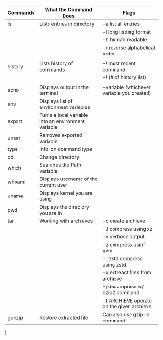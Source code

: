 |       Commands        |                  What the Command Does                |                           Flags                      |
|---------------------- |-------------------------------------------------------|------------------------------------------------------|
|          ls           |              Lists entries in directory               |                     -a list all entries              |
|                       |                                                       |                     -l long listting format          |
|                       |                                                       |                     -h human readable                |
|                       |                                                       |                     -r reverse alphabetical order    |
|                       |                                                       |                                                      |
|        history        |              Lists history of commands                |                     -! most recent command           |
|                       |                                                       |                     -! (# of history list)           |
|                       |                                                       |                                                      |
|       echo            |              Displays output in the terminal          |           -variable (whichever variable you created) |
|       env             |            Displays list of environment variables     |                                                      |    
|       export          | Turns a local variable into an environment variable   |                                                      |
|       unset           |             Removes exported variable                 |                                                      |
|       type            |             Info. on command type                     |                                                      |
|       cd              |             Change directory                          |                                                      |
|       which           |             Searches the Path variable                |                                                      |
|       whoami          |             Displays username of the current user     |                                                      |
|       uname           |             Displays kernel you are using             |                                                      |
|       pwd             |             Displays the directory you are in         |                                                      |
|       tar             |             Working with archieves                    |                -c create archieve                    | |                       |                                                       |                -f define file name of archieve       |
|                       |                                                       |                -J compress using xz                  |
|                       |                                                       |                -v verbose output                     |
|                       |                                                       |                -z compress usinf gzip                |
|                       |                                                       |                --zstd compress using zstd            |
|                       |                                                       |                -x extreact files from archieve       |
|                       |                                                       |                -j decompress w/ bzip2 command        |
|                       |                                                       |           -f ARCHIEVE operate on the given archieve  |
|       gunzip          |               Restore extracted file                  |                Can also use gzip –d command          |

|
